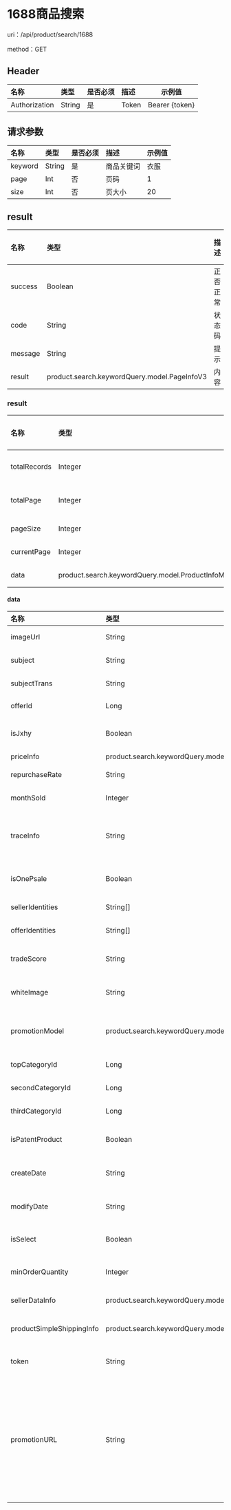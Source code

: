 # 1688商品搜索

uri：/api/product/search/1688

method：GET

## Header

| 名称          | 类型   | 是否必须 | 描述  | 示例值         |
| :------------ | :----- | :------- | :---- | -------------- |
| Authorization | String | 是       | Token | Bearer {token} |



## **请求参数**

| 名称    | 类型   | 是否必须 | 描述       | 示例值 |
| :------ | :----- | :------- | :--------- | ------ |
| keyword | String | 是       | 商品关键词 | 衣服   |
| page    | Int    | 否       | 页码       | 1      |
| size    | Int    | 否       | 页大小     | 20     |



## result

| 名称    | 类型                                         | 描述     | 示例值   |
| :------ | :------------------------------------------- | :------- | -------- |
| success | Boolean                                      | 正否正常 | 正否正常 |
| code    | String                                       | 状态码   | 状态码   |
| message | String                                       | 提示     | 提示     |
| result  | product.search.keywordQuery.model.PageInfoV3 | 内容     | 内容     |

### result

| 名称         | 类型                                                   | 描述   | 示例值 |
| :----------- | :----------------------------------------------------- | :----- | ------ |
| totalRecords | Integer                                                | 总条数 | 分页   |
| totalPage    | Integer                                                | 总页码 | 分页   |
| pageSize     | Integer                                                | 分页   | 分页   |
| currentPage  | Integer                                                | 分页   | 分页   |
| data         | product.search.keywordQuery.model.ProductInfoModelV2[] | 数据   | 数据   |

#### data

| 名称                      | 类型                                                        | 描述                                           | 示例值                                                       |
| :------------------------ | :---------------------------------------------------------- | :--------------------------------------------- | ------------------------------------------------------------ |
| imageUrl                  | String                                                      | 图片地址                                       | 图片地址                                                     |
| subject                   | String                                                      | 中文标题                                       | 中文标题                                                     |
| subjectTrans              | String                                                      | 外文标题                                       | 外文标题                                                     |
| offerId                   | Long                                                        | 商品id                                         | 2                                                            |
| isJxhy                    | Boolean                                                     | 是否精选货源                                   | true                                                         |
| priceInfo                 | product.search.keywordQuery.model.PriceInfoV2               | 价格                                           | 1                                                            |
| repurchaseRate            | String                                                      | 复购率                                         | 10%                                                          |
| monthSold                 | Integer                                                     | 30天销量                                       | 1213                                                         |
| traceInfo                 | String                                                      | 向1688上报打点数据                             | object_id@620201390233^object_type@offer                     |
| isOnePsale                | Boolean                                                     | 是否一件代发                                   | true                                                         |
| sellerIdentities          | String[]                                                    | 商家身份                                       | super_factory-超级工厂 powerful_merchants-实力商家 tp_member-诚信通会员 |
| offerIdentities           | String[]                                                    | 商品标                                         | yx-严选，select-跨境select                                   |
| tradeScore                | String                                                      | 商品交易评分                                   | 5.0                                                          |
| whiteImage                | String                                                      | 商品白底图                                     | 商品白底图                                                   |
| promotionModel            | product.search.keywordQuery.model.PromotionModelV2          | 是否有营销信息                                 | 目前只透plus                                                 |
| topCategoryId             | Long                                                        | 一级类目                                       | 1                                                            |
| secondCategoryId          | Long                                                        | 二级类目                                       | 2                                                            |
| thirdCategoryId           | Long                                                        | 三级类目                                       | 3                                                            |
| isPatentProduct           | Boolean                                                     | 是否专利商品                                   | true                                                         |
| createDate                | String                                                      | 商品上架时间                                   | 2024-04-20 08:00:00                                          |
| modifyDate                | String                                                      | 商品修改时间                                   | 2024-04-20 08:00:00                                          |
| isSelect                  | Boolean                                                     | 跨境select货盘                                 | true                                                         |
| minOrderQuantity          | Integer                                                     | 最小起批量                                     | 1                                                            |
| sellerDataInfo            | product.search.keywordQuery.model.SellerDataInfoV1          | 商品数据                                       | 1                                                            |
| productSimpleShippingInfo | product.search.keywordQuery.model.ProductSimpleShippingInfo | 简略发货信息                                   | 1                                                            |
| token                     | String                                                      | 插件返佣token                                  | abc                                                          |
| promotionURL              | String                                                      | 具有【AI跨境运营助手】模块的1688商品详情页链接 | 商品详情页链接                                               |
